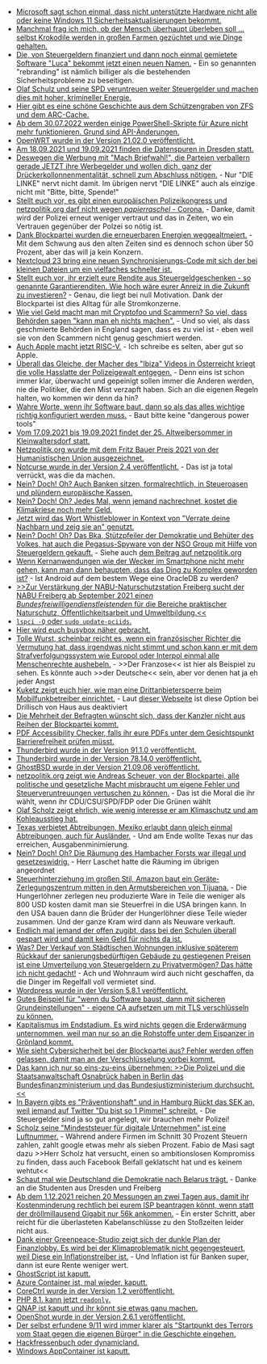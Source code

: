 * [Microsoft sagt schon einmal, dass nicht unterstützte Hardware nicht alle oder keine Windows 11 Sicherheitsaktualisierungen bekommt.](https://www.bleepingcomputer.com/news/microsoft/windows-11-may-not-get-security-updates-on-unsupported-devices/)
* [Manchmal frag ich mich, ob der Mensch überhaupt überleben soll ... selbst Krokodile werden in großen Farmen gezüchtet und wie Dinge gehalten.](https://netzfrauen.org/2021/09/05/crocodile-farming/)
* [Die, von Steuergeldern finanziert und dann noch einmal gemietete Software "Luca" bekommt jetzt einen neuen Namen.](https://tuxproject.de/blog/2021/09/medienkritik-in-kuerze-schall-und-rauch/) - Ein so genannten "rebranding" ist nämlich billiger als die bestehenden Sicherheitsprobleme zu beseitigen.
* [Olaf Schulz und seine SPD veruntreuen weiter Steuergelder und machen dies mit hoher, krimineller Energie.](https://blog.fefe.de/?ts=9fca2490)
* [Hier gibt es eine schöne Geschichte aus dem Schützengraben von ZFS und dem ARC-Cache.](https://www.brendangregg.com/blog/2021-09-06/zfs-is-mysteriously-eating-my-cpu.html)
* [Ab dem 30.07.2022 werden einige PowerShell-Skripte für Azure nicht mehr funktionieren. Grund sind API-Änderungen.](https://www.borncity.com/blog/2021/09/06/microsoft-azure-api-nderungen-kippen-anwendungen-und-powershell-scripte/)
* [OpenWRT wurde in der Version 21.02.0 veröffentlicht.](https://lwn.net/Articles/868406/rss)
* [Am 18.09.2021 und 19.09.2021 finden die Datenspuren in Dresden statt.](https://events.ccc.de/2021/09/03/datenspuren-2021-log-down-light/)
* [Deswegen die Werbung mit "Mach Briefwahl!", die Parteien verballern gerade JETZT ihre Werbegelder und wollen dich, ganz der Drückerkollonnenmentalität, schnell zum Abschluss nötigen.](https://blog.fefe.de/?ts=9fcbc205) - Nur "DIE LINKE" nervt nicht damit. Im übrigen nervt "DIE LINKE" auch als einzige nicht mit "Bitte, bitte, Spende!"
* [Stellt euch vor, es gibt einen europäischen Polizeikongress und netzpolitik.org darf nicht wegen *papierraschel* - Corona.](https://netzpolitik.org/2021/pressefreiheit-europaeischer-polizeikongress-schliesst-netzpolitik-org-schon-wieder-von-berichterstattung-aus/) - Danke, damit wird der Polizei erneut weniger vertraut und das in Zeiten, wo ein Vertrauen gegenüber der Polzei so nötig ist.
* [Dank Blockpartei wurden die erneuerbaren Energien weggealtmeiert.](https://www.sonnenseite.com/de/mobilitaet/energie-und-verkehrswende-strom-und-verkehr-in-aktuellen-zahlen/) - Mit dem Schwung aus den alten Zeiten sind es dennoch schon über 50 Prozent, aber das will ja kein Konzern.
* [Nextcloud 23 bring eine neuen Synchronisierungs-Code mit sich der bei kleinen Dateien um ein vielfaches schneller ist.](https://nextcloud.com/blog/nextcloud-sync-2-0-brings-10x-faster-syncing/)
* [Stellt euch vor, ihr erzielt eure Rendite aus Steuergeldgeschenken - so genannte Garantierenditen. Wie hoch wäre eurer Anreiz in die Zukunft zu investieren?](https://www.sonnenseite.com/de/wirtschaft/gutachten-stromnetze-milliarden-einsparung-fuer-verbraucher-moeglich/) - Genau, die liegt bei null Motivation. Dank der Blockpartei ist dies Alltag für alle Stromkonzerne.
* [Wie viel Geld macht man mit Cryptofoo und Scammern? So viel, dass Behörden sagen "kann man eh nichts machen".](https://blog.fefe.de/?ts=9fc8bde2) - Und so viel, als dass geschmierte Behörden in England sagen, dass es zu viel ist - eben weil sie von den Scammern nicht genug geschmiert werden.
* [Auch Apple macht jetzt RISC-V.](https://blog.fefe.de/?ts=9fc8dbb3) - Ich schreibe es selten, aber gut so Apple.
* [Überall das Gleiche, der Macher des "Ibiza" Videos in Österreicht kriegt die volle Hasslatte der Polizeigewalt entgegen.](https://netzpolitik.org/2021/oesterreich-kritik-am-prozess-gegen-den-produzenten-des-ibiza-videos/) - Denn eins ist schon immer klar, überwacht und gepeinigt sollen immer die Anderen werden, nie die Politiker, die den Mist verzapft haben. Sich an die eigenen Regeln halten, wo kommen wir denn da hin?
* [Wahre Worte, wenn ihr Software baut, dann so als das alles wichtige richtig konfiguriert werden muss.](https://utcc.utoronto.ca/~cks/space/blog/web/NutchNoMoreHere) - Baut bitte keine "dangerous power tools"
* [Vom 17.09.2021 bis 19.09.2021 findet der 25. Altweibersommer in Kleinwaltersdorf statt.](https://kleinwaltersdorf.de/index.php/2021/09/05/25-altweibersommer-2-anlauf-2021/)
* [Netzpolitik.org wurde mit dem Fritz Bauer Preis 2021 von der Humanistischen Union ausgezeichnet.](https://netzpolitik.org/2021/in-eigener-sache-redaktionsteam-von-netzpolitik-org-mit-fritz-bauer-preis-2021-ausgezeichnet/)
* [Notcurse wurde in der Version 2.4 veröffentlicht.](https://www.phoronix.com/scan.php?page=news_item&px=Notcurses-2.4) - Das ist ja total verrückt, was die da machen.
* [Nein? Doch! Oh? Auch Banken sitzen, formalrechtlich, in Steueroasen und plündern europäische Kassen.](https://netzfrauen.org/2021/09/06/europe-4/)
* [Nein? Doch! Oh? Jedes Mal, wenn jemand nachrechnet, kostet die Klimakriese noch mehr Geld.](https://www.sonnenseite.com/de/wirtschaft/klimakrise-viel-teurer-als-bisher-angenommen/)
* [Jetzt wird das Wort Whistleblower in Kontext von "Verrate deine Nachbarn und zeig sie an" genutzt.](https://netzpolitik.org/2021/texas-netzaktivistinnen-bringen-anti-abtreibungswebsite-zum-absturz/)
* [Nein? Doch! Oh? Das Bka, Stützpfeiler der Demokratie und Behüter des Volkes, hat auch die Pegasus-Spyware von der NSO Group mit Hilfe von Steuergeldern gekauft.](https://blog.fefe.de/?ts=9fc9f8ef) - Siehe auch [dem Beitrag auf netzpolitik.org](https://netzpolitik.org/2021/ueberwachung-bundeskriminalamt-soll-pegasus-trojaner-gekauft-haben/)
* [Wenn Kernanwendungen wie der Wecker im Smartphone nicht mehr gehen, kann man dann behaupten, dass das Ding zu Komplex geworden ist?](https://www.borncity.com/blog/2021/09/07/google-will-bug-in-alarmfunktion-des-weckers-beheben) - Ist Android auf dem bestem Wege eine OracleDB zu werden?
* [>>Zur Verstärkung der NABU-Naturschutzstation Freiberg sucht der NABU Freiberg ab September 2021 eine*n Bundesfreiwilligendienstleistende*n für die Bereiche praktischer Naturschutz, Öffentlichkeitsarbeit und Umweltbildung.<<](https://sachsen.nabu.de/news/2021/30282.html)
* [`lspci -Q` oder `sudo update-pciids`.](https://opensource.com/article/21/9/lspci-linux-hardware)
* [Hier wird euch busybox näher gebracht.](https://opensource.com/article/21/8/what-busybox)
* [Tolle Wurst, scheinbar reicht es, wenn ein französischer Richter die Vermutung hat, dass irgendwas nicht stimmt und schon kann er mit dem Strafverfolgungssystem wie Europol oder Interpol einmal alle Menschenrechte aushebeln.](https://www.borncity.com/blog/2021/09/07/protonmail-gibt-ip-eines-franzsischen-aktivisten-heraus/) - >>Der Franzose<< ist hier als Beispiel zu sehen. Es könnte auch >>der Deutsche<< sein, aber vor denen hat ja eh jeder Angst
* [Kuketz zeigt euch hier, wie man eine Drittanbietersperre beim Mobilfunkbetreiber einrichtet.](https://www.kuketz-blog.de/empfehlungsecke/#drittanbietersperre) - Laut [dieser Webseite](https://www.handyraketen.de/handytarife/ratgeber/drittanbietersperre/#drittanbieter-bei-drillisch-deaktivieren-zb-winsim-simply) ist diese Option bei Drillisch von Haus aus deaktiviert
* [Die Mehrheit der Befragten wünscht sich, dass der Kanzler nicht aus Reihen der Blockpartei kommt.](https://blog.fefe.de/?ts=9fc99cc1)
* [PDF Accessibility Checker, falls ihr eure PDFs unter dem Gesichtspunkt Barrierefreiheit prüfen müsst.](https://www.access-for-all.ch/ch/pdf-accessibility-checker-pac/download-pac-3.html)
* [Thunderbird wurde in der Version 91.1.0 veröffentlicht.](https://www.borncity.com/blog/2021/09/08/thunderbird-91-1-0/)
* [Thunderbird wurde in der Version 78.14.0 veröffentlicht.](https://www.borncity.com/blog/2021/09/08/thunderbird-78-14-0/)
* [GhostBSD wurde in der Version 21.09.06 veröffentlicht.](https://www.phoronix.com/scan.php?page=news_item&px=GhostBSD-21.09.06-Released)
* [netzpolitik.org zeigt wie Andreas Scheuer, von der Blockpartei, alle politische und gesetzliche Macht misbraucht um eigene Fehler und Steuerveruntreuungen vertuschen zu können.](https://netzpolitik.org/2021/berichterstattung-torpediert-dicke-ruege-fuer-minister-scheuer-wegen-intransparenz/) - Das ist die Moral die ihr wählt, wenn ihr CDU/CSU/SPD/FDP oder Die Grünen wählt
* [Olaf Scholz zeigt ehrlich, wie wenig interesse er am Klimaschutz und am Kohleausstieg hat.](https://blog.fefe.de/?ts=9fc66ed9)
* [Texas verbietet Abtreibungen, Mexiko erlaubt dann gleich einmal Abtreibungen, auch für Ausländer.](https://blog.fefe.de/?ts=9fc637c6) - Und am Ende wollte Texas nur das erreichen, Ausgabenminimierung.
* [Nein? Doch! Oh? Die Räumung des Hambacher Forsts war illegal und gesetzeswidrig.](https://blog.fefe.de/?ts=9fc671a9) - Herr Laschet hatte die Räuming im übrigen angeordnet
* [Steuerhinterziehung im großen Stil, Amazon baut ein Geräte-Zerlegungszentrum mitten in den Armutsbereichen von Tijuana.](https://blog.fefe.de/?ts=9fc64771) - Die Hungerlöhner zerlegen neu produzierte Ware in Teile die weniger als 800 USD kosten damit man sie Steuerfrei in die USA bringen kann. In den USA bauen dann die Brüder der Hungerlöhner diese Teile wieder zusammen. Und der ganze Kram wird dann als Neuware verkauft.
* [Endlich mal jemand der offen zugibt, dass bei den Schulen überall gespart wird und damit kein Geld für nichts da ist.](https://blog.fefe.de/?ts=9fc6b666)
* [Was? Der Verkauf von Städtischen Wohnungen inklusive späterem Rückkauf der sanierungsbedürftigen Gebäude zu gestiegenen Preisen ist eine Umverteilung von Steuergeldern zu Privatvermögen? Das hätte ich nicht gedacht!](https://blog.fefe.de/?ts=9fc6b51b) - Ach und Wohnraum wird auch nicht geschaffen, da die Dinger im Regelfall voll vermietet sind.
* [Wordpress wurde in der Version 5.8.1 veröffentlicht.](https://wordpress.org/news/2021/09/wordpress-5-8-1-security-and-maintenance-release/)
* [Gutes Beispiel für "wenn du Software baust, dann mit sicheren Grundeinstellungen" - eigene CA aufsetzen um mit TLS verschlüsseln zu können.](https://utcc.utoronto.ca/~cks/space/blog/tech/TLSPublicVsPrivateWorld)
* [Kapitalismus im Endstadium. Es wird nichts gegen die Erderwärmung unternommen, weil man nur so an die Rohstoffe unter dem Eispanzer in Grönland kommt.](https://netzfrauen.org/2021/09/08/climate-change-2/)
* [Wie sieht Cybersicherheit bei der Blockpartei aus? Fehler werden offen gelassen, damit man an der Verschlüsselung vorbei kommt.](https://blog.fefe.de/?ts=9fc72f4b)
* [Das kann ich nur so eins-zu-eins übernehmen: >>Die Polizei und die Staatsanwaltschaft Osnabrück haben in Berlin das Bundesfinanzministerium und das Bundesjustizministerium durchsucht.<<](https://blog.fefe.de/?ts=9fc72deb)
* [In Bayern gibts es "Präventionshaft" und in Hamburg Rückt das SEK an, weil jemand auf Twitter "Du bist so 1 Pimmel" schreibt.](https://blog.fefe.de/?ts=9fc726c0) - Die Steuergelder sind ja so gut angelegt, wir brauchen mehr Polizei!
* [Scholz seine "Mindeststeuer für digitale Unternehmen" ist eine Luftnummer.](https://blog.fefe.de/?ts=9fc72361) - Während andere Firmen im Schnitt 30 Prozent Steuern zahlen, zahlt google etwas mehr als sieben Prozent. Fabio de Masi sagt dazu >>Herr Scholz hat versucht, einen so ambitionslosen Kompromiss zu finden, dass auch Facebook Beifall geklatscht hat und es keinem wehtut<<
* [Schaut mal wie Deutschland die Demokratie nach Belarus trägt.](https://blog.fefe.de/?ts=9fc721f1) - Danke an die Studenten aus Dresden und Freiberg
* [Ab dem 1.12.2021 reichen 20 Messungen an zwei Tagen aus, damit ihr Kostenminderung rechtlich bei eurem ISP beantragen könnt, wenn statt der dröllmillausend Gigabit nur 56k ankommen.](https://netzpolitik.org/2021/bundesnetzagentur-kleinere-rechnung-fuer-lahmes-internet/) - Ein erster Schritt, aber reicht für die überlasteten Kabelanschlüsse zu den Stoßzeiten leider nicht aus.
* [Dank einer Greenpeace-Studio zeigt sich der dunkle Plan der Finanzlobby. Es wird bei der Klimaproblematik nicht gegengesteuert, weil Diese ein Inflationstreiber ist.](https://www.sonnenseite.com/de/wirtschaft/oekonomen-warnen-klimakrise-als-inflationstreiber/) - Und Inflation ist für Banken super, dann ist eure Rente weniger wert.
* [GhostScript ist kaputt.](https://www.borncity.com/blog/2021/09/09/ghostscript-0-day-schwachstelle-ermglicht-server-bernahme/)
* [Azure Container ist, mal wieder, kaputt.](https://www.borncity.com/blog/2021/09/09/nchste-azure-container-schwachstelle-ermglichte-datenklau/)
* [CoreCtrl wurde in der Version 1.2 veröffentlicht.](https://www.phoronix.com/scan.php?page=news_item&px=CoreCtl-1.2-Released)
* [PHP 8.1. kann jetzt `readonly`.](https://stitcher.io/blog/php-81-readonly-properties)
* [QNAP ist kaputt und ihr könnt sie etwas ganu machen.](https://www.borncity.com/blog/2021/09/11/sicherheitspatch-fr-qnap-systeme/)
* [OpenShot wurde in der Version 2.6.1 veröffentlicht.](https://www.phoronix.com/scan.php?page=news_item&px=OpenShot-2.6.1)
* [Der selbst erfundene 9/11 wird immer klarer als "Startpunkt des Terrors vom Staat gegen die eigenen Bürger" in die Geschichte eingehen.](https://netzpolitik.org/2021/11-september-der-terror-als-beschleuniger-fuer-ueberwachung-und-grundrechteabbau/)
* [Hackfressenbuch oder dynamicland.](https://netzpolitik.org/2021/digitale-revolution-radikale-subkultur-arbeitet-an-einer-alternative-zu-zuckerbergs-metaversum/)
* [Windows AppContainer ist kaputt.](https://www.borncity.com/blog/2021/09/11/google-project-zero-0-day-schwachstelle-in-windows-appcontainern-offen-gelegt/)
